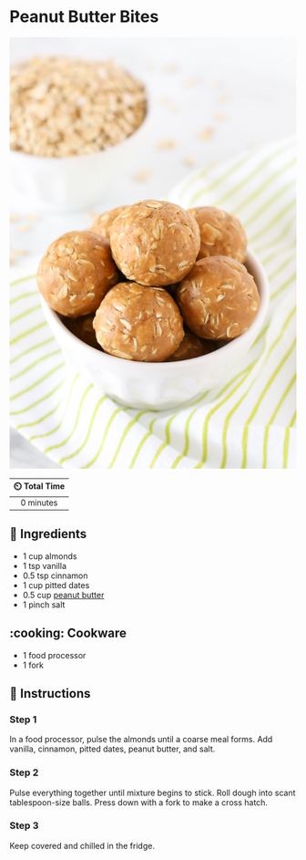 # Peanut Butter Bites

![Peanut Butter Bites](../assets/images/peanut-butter-bites.jpg)

| :timer_clock: Total Time |
|:-----------------------: |
| 0 minutes |

## :salt: Ingredients

- 1 cup almonds
- 1 tsp vanilla
- 0.5 tsp cinnamon
- 1 cup pitted dates
- 0.5 cup [peanut butter][1]
- 1 pinch salt

## :cooking: Cookware

- 1 food processor
- 1 fork

## :pencil: Instructions

### Step 1

In a food processor, pulse the almonds until a coarse meal forms. Add vanilla, cinnamon, pitted dates, peanut butter,
and salt.

### Step 2

Pulse everything together until mixture begins to stick. Roll dough into scant tablespoon-size balls. Press down with a
fork to make a cross hatch.

### Step 3

Keep covered and chilled in the fridge.

[1]: <../ingredients/peanut-butter.md>
